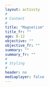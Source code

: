 ```yaml
---
layout: activity
#
# Content
#
title: "Magnetism"
title_fr: ""
age: 8-12
objective: ""
objective_fr: ""
summary: ""
summary_fr: ""
#
# Styling
#
header: no
mediaplayer: false
---
```


